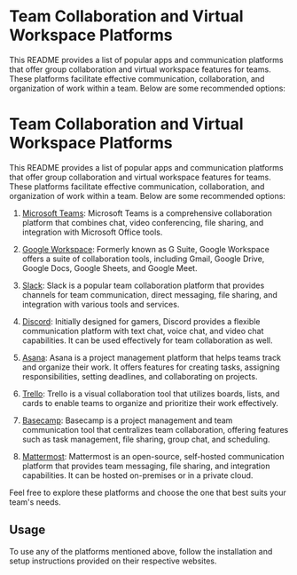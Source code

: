 # Team Collaboration and Virtual Workspace Platforms

This README provides a list of popular apps and communication platforms that offer group collaboration and virtual workspace features for teams. These platforms facilitate effective communication, collaboration, and organization of work within a team. Below are some recommended options:

# Team Collaboration and Virtual Workspace Platforms

This README provides a list of popular apps and communication platforms that offer group collaboration and virtual workspace features for teams. These platforms facilitate effective communication, collaboration, and organization of work within a team. Below are some recommended options:

1. [Microsoft Teams](https://www.microsoft.com/en-us/microsoft-teams): Microsoft Teams is a comprehensive collaboration platform that combines chat, video conferencing, file sharing, and integration with Microsoft Office tools.

2. [Google Workspace](https://workspace.google.com/): Formerly known as G Suite, Google Workspace offers a suite of collaboration tools, including Gmail, Google Drive, Google Docs, Google Sheets, and Google Meet.

3. [Slack](https://slack.com/): Slack is a popular team collaboration platform that provides channels for team communication, direct messaging, file sharing, and integration with various tools and services.

4. [Discord](https://discord.com/): Initially designed for gamers, Discord provides a flexible communication platform with text chat, voice chat, and video chat capabilities. It can be used effectively for team collaboration as well.

5. [Asana](https://asana.com/): Asana is a project management platform that helps teams track and organize their work. It offers features for creating tasks, assigning responsibilities, setting deadlines, and collaborating on projects.

6. [Trello](https://trello.com/): Trello is a visual collaboration tool that utilizes boards, lists, and cards to enable teams to organize and prioritize their work effectively.

7. [Basecamp](https://basecamp.com/): Basecamp is a project management and team communication tool that centralizes team collaboration, offering features such as task management, file sharing, group chat, and scheduling.

8. [Mattermost](https://mattermost.com/): Mattermost is an open-source, self-hosted communication platform that provides team messaging, file sharing, and integration capabilities. It can be hosted on-premises or in a private cloud.

Feel free to explore these platforms and choose the one that best suits your team's needs.

## Usage

To use any of the platforms mentioned above, follow the installation and setup instructions provided on their respective websites.



